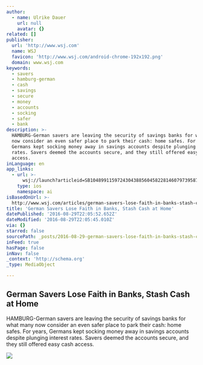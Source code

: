 ```yaml
---
author:
  - name: Ulrike Dauer
    url: null
    avatar: {}
related: []
publisher:
  url: 'http://www.wsj.com'
  name: WSJ
  favicon: 'http://www.wsj.com/android-chrome-192x192.png'
  domain: www.wsj.com
keywords:
  - savers
  - hamburg-german
  - cash
  - savings
  - secure
  - money
  - accounts
  - socking
  - safer
  - bank
description: >-
  HAMBURG-German savers are leaving the security of savings banks for what many
  now consider an even safer place to park their cash: home safes. For years,
  Germans kept socking money away in savings accounts despite plunging interest
  rates. Savers deemed the accounts secure, and they still offered easy cash
  access.
inLanguage: en
app_links:
  - url: >-
      wsj://launch?articleid=SB10489911597243043885604582281460797395878&headline=German%20savers%20lose%20faith%20in%20banks%2C%20stash%20cash%20at%20home&weburl=http://www.wsj.com/articles/SB10489911597243043885604582281460797395878
    type: ios
    namespace: ai
isBasedOnUrl: >-
  http://www.wsj.com/articles/german-savers-lose-faith-in-banks-stash-cash-at-home-1472485225
title: 'German Savers Lose Faith in Banks, Stash Cash at Home'
datePublished: '2016-08-29T22:05:52.652Z'
dateModified: '2016-08-29T22:05:45.010Z'
via: {}
starred: false
sourcePath: _posts/2016-08-29-german-savers-lose-faith-in-banks-stash-cash-at-home.md
inFeed: true
hasPage: false
inNav: false
_context: 'http://schema.org'
_type: MediaObject

---
```

<article style=""><h1>German Savers Lose Faith in Banks, Stash Cash at Home</h1><p>HAMBURG-German savers are leaving the security of savings banks for what many now consider an even safer place to park their cash: home safes. For years, Germans kept socking money away in savings accounts despite plunging interest rates. Savers deemed the accounts secure, and they still offered easy cash access.</p><img src="https://si.wsj.net/public/resources/images/BN-PP280_0829ca_G_20160829095534.jpg" /></article>